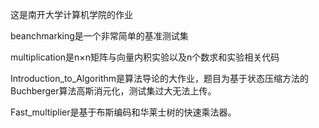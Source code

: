 这是南开大学计算机学院的作业

beanchmarking是一个非常简单的基准测试集

multiplication是n×n矩阵与向量内积实验以及n个数求和实验相关代码

Introduction_to_Algorithm是算法导论的大作业，题目为基于状态压缩方法的Buchberger算法高斯消元化，测试集过大无法上传。

Fast_multiplier是基于布斯编码和华莱士树的快速乘法器。
